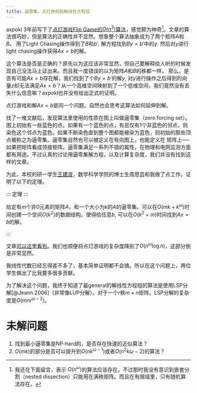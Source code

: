 ```yaml
---
title: 逼零集，点灯游戏和解线性方程组
---
```


axpokl 3年前写下了[点灯游戏Flip Game的$O(n^3)$算法](https://zhuanlan.zhihu.com/p/53646257)，感觉颇为神奇[^1]。文章的算法很巧妙，但是算法的正确性并不显然。想象整个算法抽象成为了两个矩阵$A$和$B$。 用了Light Chasing操作得到了$B$和$b'$. 解方程找到$By=b'$中的$y$. 然后对$y$进行light chasing操作获得$Ax=b$的解。

这个算法是否是正确的？原先以为这应该非常显然，但自己要解释给人听的时候发现自己没法马上证出来。而且我一度错误的以为矩阵$A$和$B$的秩都一样。 那么，是否有可能$Ax=b$存在解，我们找到了个$By=b'$的解$y$, 对$y$进行操作之后得到的向量$z$却无法满足$Ax=b$？从一个高维空间映射到了一个低维空间，我们竟然没有丢失什么信息嘛？axpokl也并没有给出正式的证明。

点灯游戏和解$Ax=b$是同一个问题。自然也会思考这算法如何延伸到解。

找了一堆文献后，发现算法里使用的性质在图上叫做逼零集（zero forcing set）。图上初始有一些蓝色的点。如果有一个蓝色的点，有且仅有1个非蓝色的邻点，则染色这个邻点为蓝色。如果不断染色直到整个图都能被染为蓝色，则初始的那些顶点被称之为逼零集。逼零集自然也可以被定义在有向图上，也能定义在  矩阵上──如果把矩阵看成领接矩阵。逼零集满足一系列不错的属性，在物理和电网监测方面都有用途。不过认真的讨论用逼零集解方程，以及计算复杂度，我们并没有找到这样的文章。

为此，本校的研一学生[王建波](https://wangchienbo.github.io/)，数学科学学院的博士生周思芸和我做了点工作。证明了以下的定理。

::: 定理 :::

给定有$m$个非$0$元素的矩阵$A$，和一个大小为$k$的$A$的逼零集。可以在$O(mk+k^\omega)$时间创建一个空间$O(k^2)$的数据结构。使得给任意$b$, 可以在$O(k^2+m)$时间找到$Ax=b$的解。

:::

文章[可以这里看到](https://chaoxuprime.com/files/papers/zeroforcing.pdf)。我们也顺便将点灯游戏的复杂度降到了$O(n^{\omega}\log n)$，这部分倒是非常显然。

我线性代数已经忘得差不多了，基本简单证明都不会搞。所以在这个问题上，两位学生做出了比我要多很多贡献。

为了解决这个问题，我终于知道了最general的解线性方程组的算法是使用LSP分解[@Jeann.2006]（非常像LUP分解）。对于一个$r$秩$m\times n$矩阵，LSP分解的复杂度是$O(mnr^{\omega-2})$。

# 未解问题

1. 找到最小逼零集是NP-hard的。是否存在快速的近似算法？
2. $O(mk)$的部分是否可以提升到$O(nk^{\omega-1})$或者$O(n^2k{\omega-2})$的算法？

[^1]: 我还在下面留言，表示 $O(n^\omega)$的算法应该存在。不过那时我没有意识到嵌套分割（nested dissection）只能用在满秩矩阵。而且在有限域里，只有随机算法存在。

